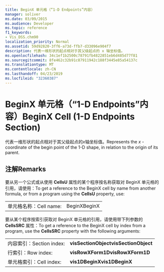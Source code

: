 ```yaml
---
title: BeginX 单元格（“1-D Endpoints”内容）
manager: soliver
ms.date: 03/09/2015
ms.audience: Developer
ms.topic: reference
f1_keywords:
- Vis_DSS.chm90
localization_priority: Normal
ms.assetid: 59d92820-3ff6-a73d-ffb7-d33096e904f7
description: 代表一维形状的起点相对于其父级起点的 x 轴坐标值。
ms.openlocfilehash: 34c1ef1b2500c78791fb4822851eb6d485d77f81
ms.sourcegitcommit: 8fe462c32b91c87911942c188f3445e85a54137c
ms.translationtype: MT
ms.contentlocale: zh-CN
ms.lasthandoff: 04/23/2019
ms.locfileid: "32360387"
---
```

# <a name="beginx-cell-1-d-endpoints-section"></a><span data-ttu-id="f88ff-103">BeginX 单元格（“1-D Endpoints”内容）</span><span class="sxs-lookup"><span data-stu-id="f88ff-103">BeginX Cell (1-D Endpoints Section)</span></span>

<span data-ttu-id="f88ff-104">代表一维形状的起点相对于其父级起点的*x*轴坐标值。</span><span class="sxs-lookup"><span data-stu-id="f88ff-104">Represents the  *x*  -coordinate of the begin point of the 1-D shape, in relation to the origin of its parent.</span></span> 
  
## <a name="remarks"></a><span data-ttu-id="f88ff-105">注解</span><span class="sxs-lookup"><span data-stu-id="f88ff-105">Remarks</span></span>

<span data-ttu-id="f88ff-106">要从另一个公式或从使用 **CellsU** 属性的某个程序按名称获取对 BeginX 单元格的引用，请使用：</span><span class="sxs-lookup"><span data-stu-id="f88ff-106">To get a reference to the BeginX cell by name from another formula, or from a program using the **CellsU** property, use:</span></span> 
  
|||
|:-----|:-----|
| <span data-ttu-id="f88ff-107">单元格名称：</span><span class="sxs-lookup"><span data-stu-id="f88ff-107">Cell name:</span></span>  <br/> | <span data-ttu-id="f88ff-108">BeginX</span><span class="sxs-lookup"><span data-stu-id="f88ff-108">BeginX</span></span>  <br/> |
   
<span data-ttu-id="f88ff-109">要从某个程序按索引获取对 BeginX 单元格的引用，请使用带下列参数的 **CellsSRC** 属性：</span><span class="sxs-lookup"><span data-stu-id="f88ff-109">To get a reference to the BeginX cell by index from a program, use the **CellsSRC** property with the following arguments:</span></span> 
  
|||
|:-----|:-----|
| <span data-ttu-id="f88ff-110">内容索引：</span><span class="sxs-lookup"><span data-stu-id="f88ff-110">Section index:</span></span>  <br/> |<span data-ttu-id="f88ff-111">**visSectionObject**</span><span class="sxs-lookup"><span data-stu-id="f88ff-111">**visSectionObject**</span></span> <br/> |
| <span data-ttu-id="f88ff-112">行索引：</span><span class="sxs-lookup"><span data-stu-id="f88ff-112">Row index:</span></span>  <br/> |<span data-ttu-id="f88ff-113">**visRowXForm1D**</span><span class="sxs-lookup"><span data-stu-id="f88ff-113">**visRowXForm1D**</span></span> <br/> |
| <span data-ttu-id="f88ff-114">单元格索引：</span><span class="sxs-lookup"><span data-stu-id="f88ff-114">Cell index:</span></span>  <br/> |<span data-ttu-id="f88ff-115">**vis1DBeginX**</span><span class="sxs-lookup"><span data-stu-id="f88ff-115">**vis1DBeginX**</span></span> <br/> |
   

